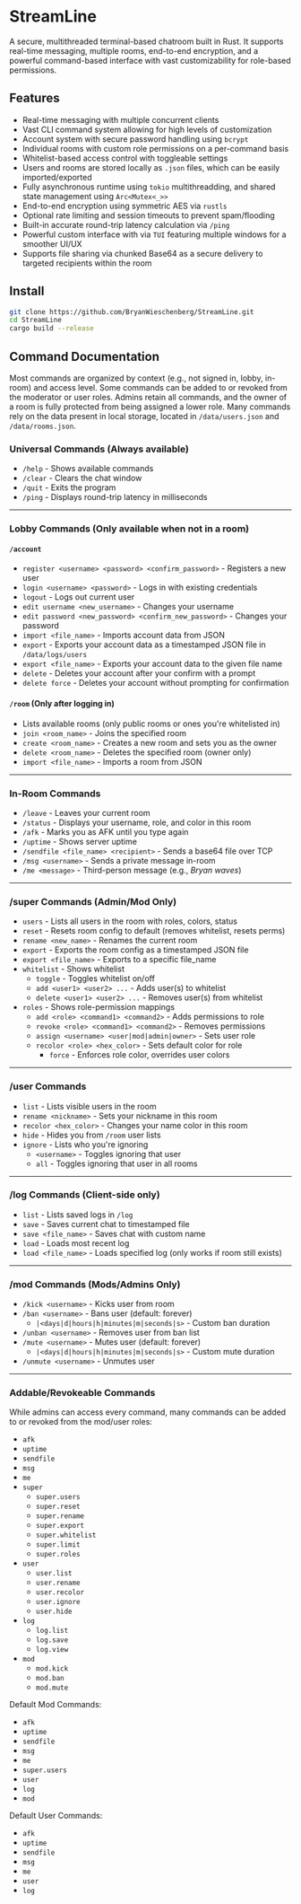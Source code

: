 # StreamLine

A secure, multithreaded terminal-based chatroom built in Rust. It supports real-time messaging, multiple rooms, end-to-end encryption, and a powerful command-based interface with vast customizability for role-based permissions.

## Features

- Real-time messaging with multiple concurrent clients
- Vast CLI command system allowing for high levels of customization
- Account system with secure password handling using `bcrypt`
- Individual rooms with custom role permissions on a per-command basis
- Whitelist-based access control with toggleable settings
- Users and rooms are stored locally as `.json` files, which can be easily imported/exported
- Fully asynchronous runtime using `tokio` multithreadding, and shared state management using `Arc<Mutex<_>>`
- End-to-end encryption using symmetric AES via `rustls`
- Optional rate limiting and session timeouts to prevent spam/flooding
- Built-in accurate round-trip latency calculation via `/ping`
- Powerful custom interface with via `TUI` featuring multiple windows for a smoother UI/UX
- Supports file sharing via chunked Base64 as a secure delivery to targeted recipients within the room

## Install

```bash
git clone https://github.com/BryanWieschenberg/StreamLine.git
cd StreamLine
cargo build --release
```

## Command Documentation

Most commands are organized by context (e.g., not signed in, lobby, in-room) and access level. Some commands can be added to or revoked from the moderator or user roles. Admins retain all commands, and the owner of a room is fully protected from being assigned a lower role. Many commands rely on the data present in local storage, located in `/data/users.json` and `/data/rooms.json`.

### Universal Commands (Always available)
- `/help` - Shows available commands
- `/clear` - Clears the chat window
- `/quit` - Exits the program
- `/ping` - Displays round-trip latency in milliseconds

---

### Lobby Commands (Only available when not in a room)

#### `/account`
- `register <username> <password> <confirm_password>` - Registers a new user
- `login <username> <password>` - Logs in with existing credentials
- `logout` - Logs out current user
- `edit username <new_username>` - Changes your username
- `edit password <new_password> <confirm_new_password>` - Changes your password
- `import <file_name>` - Imports account data from JSON
- `export` - Exports your account data as a timestamped JSON file in `/data/logs/users`
- `export <file_name>` - Exports your account data to the given file name
- `delete` - Deletes your account after your confirm with a prompt
- `delete force` - Deletes your account without prompting for confirmation
#### `/room` (Only after logging in)
- Lists available rooms (only public rooms or ones you're whitelisted in)
- `join <room_name>` - Joins the specified room
- `create <room_name>` - Creates a new room and sets you as the owner
- `delete <room_name>` - Deletes the specified room (owner only)
- `import <file_name>` - Imports a room from JSON

---

### In-Room Commands

- `/leave` - Leaves your current room
- `/status` - Displays your username, role, and color in this room
- `/afk` - Marks you as AFK until you type again
- `/uptime` - Shows server uptime
- `/sendfile <file_name> <recipient>` - Sends a base64 file over TCP
- `/msg <username>` - Sends a private message in-room
- `/me <message>` - Third-person message (e.g., *Bryan waves*)

---

### /super Commands (Admin/Mod Only)
- `users` - Lists all users in the room with roles, colors, status
- `reset` - Resets room config to default (removes whitelist, resets perms)
- `rename <new_name>` - Renames the current room
- `export` - Exports the room config as a timestamped JSON file
- `export <file_name>` - Exports to a specific file_name
- `whitelist` - Shows whitelist
  - `toggle` - Toggles whitelist on/off
  - `add <user1> <user2> ...` - Adds user(s) to whitelist
  - `delete <user1> <user2> ...` - Removes user(s) from whitelist
- `roles` - Shows role-permission mappings
  - `add <role> <command1> <command2>` - Adds permissions to role
  - `revoke <role> <command1> <command2>` - Removes permissions
  - `assign <username> <user|mod|admin|owner>` - Sets user role
  - `recolor <role> <hex_color>` - Sets default color for role
    - `force` - Enforces role color, overrides user colors

---

### /user Commands
- `list` - Lists visible users in the room
- `rename <nickname>` - Sets your nickname in this room
- `recolor <hex_color>` - Changes your name color in this room
- `hide` - Hides you from `/room` user lists
- `ignore` - Lists who you're ignoring
  - `<username>` - Toggles ignoring that user
  - `all` - Toggles ignoring that user in all rooms

---

### /log Commands (Client-side only)
- `list` - Lists saved logs in `/log`
- `save` - Saves current chat to timestamped file
- `save <file_name>` - Saves chat with custom name
- `load` - Loads most recent log
- `load <file_name>` - Loads specified log (only works if room still exists)

---

### /mod Commands (Mods/Admins Only)
- `/kick <username>` - Kicks user from room
- `/ban <username>` - Bans user (default: forever)
  - `|<days|d|hours|h|minutes|m|seconds|s>` - Custom ban duration
- `/unban <username>` - Removes user from ban list
- `/mute <username>` - Mutes user (default: forever)
  - `|<days|d|hours|h|minutes|m|seconds|s>` - Custom mute duration
- `/unmute <username>` - Unmutes user

---

### Addable/Revokeable Commands
While admins can access every command, many commands can be added to or revoked from the mod/user roles:
- `afk`
- `uptime`
- `sendfile`
- `msg`
- `me`
- `super`
  - `super.users`
  - `super.reset`
  - `super.rename`
  - `super.export`
  - `super.whitelist`
  - `super.limit`
  - `super.roles`
- `user`
  - `user.list`
  - `user.rename`
  - `user.recolor`
  - `user.ignore`
  - `user.hide`
- `log`
  - `log.list`
  - `log.save`
  - `log.view`
- `mod`
  - `mod.kick`
  - `mod.ban`
  - `mod.mute`

Default Mod Commands:
- `afk`
- `uptime`
- `sendfile`
- `msg`
- `me`
- `super.users`
- `user`
- `log`
- `mod`

Default User Commands:
- `afk`
- `uptime`
- `sendfile`
- `msg`
- `me`
- `user`
- `log`